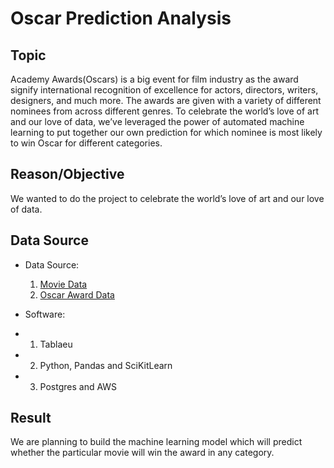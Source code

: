 # Oscar Prediction Analysis

## Topic
Academy Awards(Oscars) is a big event for film industry as the award signify international recognition of excellence for actors, directors, writers, designers, and much more. The awards are given with a variety of different nominees from across different genres. To celebrate the world’s love of art and our love of data, we’ve leveraged the power of automated machine learning to put together our own prediction for which nominee is most likely to win Oscar for different categories.

## Reason/Objective
We wanted to do the project to celebrate the world’s love of art and our love of data.

## Data Source
- Data Source: 
  1. [Movie Data](https://www.kaggle.com/rounakbanik/the-movies-dataset "Movie Data")
  2. [Oscar Award Data](https://www.kaggle.com/unanimad/the-oscar-award "Oscar Award Data")
  
- Software: 
- 1. Tablaeu
- 2. Python, Pandas and SciKitLearn
- 3. Postgres and AWS

## Result
We are planning to build the machine learning model which will predict whether the particular movie will win the award in any category.